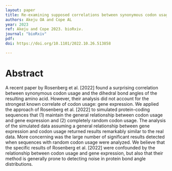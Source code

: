 ```yaml
---
layout: paper
title: Re-examining supposed correlations between synonymous codon usage and protein bond angles in E. coli
authors: Akeju OA and Cope AL
year: 2023
ref: Akeju and Cope 2023. bioRxiv.
journal: "bioRxiv"
pdf: 
doi: https://doi.org/10.1101/2022.10.26.513858

---
```


# Abstract 

A recent paper by Rosenberg et al. [2022] found a surprising correlation between synonymous codon usage and the dihedral bond angles of the resulting amino acid. However, their analysis did not account for the strongest known correlate of codon usage: gene expression. We applied the approach of Rosenberg et al. [2022] to simulated protein-coding sequences that (1) maintain the general relationship between codon usage and gene expression and (2) completely random codon usage. The analysis of the simulated data assuming a general relationship between gene expression and codon usage returned results remarkably similar to the real data. More concerning was the large number of significant results detected when sequences with random codon usage were analyzed. We believe that the specific results of Rosenberg et al. [2022] were confounded by the relationship between codon usage and gene expression, but also that their method is generally prone to detecting noise in protein bond angle distributions.